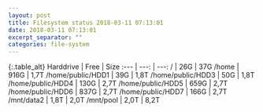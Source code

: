 ```yaml
---
layout: post
title: Filesystem status 2018-03-11 07:13:01
date: 2018-03-11 07:13:01
excerpt_separator: ""
categories: file-system
---
```

{:.table_alt}
Harddrive | Free | Size
:--- | ---: | ---:
/ | 26G | 37G
/home | 916G | 1,7T
/home/public/HDD1 | 39G | 1,8T
/home/public/HDD3 | 50G | 1,8T
/home/public/HDD4 | 130G | 2,7T
/home/public/HDD5 | 659G | 2,7T
/home/public/HDD6 | 837G | 2,7T
/home/public/HDD7 | 166G | 2,7T
/mnt/data2 | 1,8T | 2,0T
/mnt/pool | 2,0T | 8,2T
